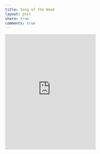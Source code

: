 ```yaml
---
title: Song of the Week
layout: post
share: true
comments: true
---
```


<div class="spotify">
    <iframe src="https://embed.spotify.com/?uri=spotify:track:1eyzqe2QqGZUmfcPZtrIyt" width="300" height="380" frameborder="0" allowtransparency="true"></iframe>
</div>

